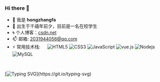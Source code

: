 ### Hi there 👋

- 🔭 我是 **hongzhangfa**
- 🌱 出生于千禧年前夕，目前是一名在校学生
- :cyclone: 个人博客：[csdn.net](https://blog.csdn.net/weixin_45719444?spm=1010.2135.3001.5343)
- 📫 邮箱: [2031944056@qq.com](https://en.mail.qq.com/cgi-bin/frame_html?sid=tMyjKCmGGAX9KVAy&target=today)
- ⚡ 常用技术栈: 
&emsp;
![HTML5](https://img.shields.io/badge/-HTML5-E34F26?style=flat-square&logo=html5&logoColor=white)
![CSS3](https://img.shields.io/badge/-CSS3-1572B6?style=flat-square&logo=css3)
![JavaScript](https://img.shields.io/badge/-JavaScript-e5cd0c?style=flat-square&logo=JavaScript&labelColor=f7df1e&logoColor=000)
![vue.js](https://img.shields.io/badge/-Vue.js-29beb0?style=flat-square&logo=vue.js&labelColor=ffffff&color=4FC08D)
![Nodejs](https://img.shields.io/badge/-Nodejs-43853d?style=flat-square&logo=Node.js&logoColor=white)
![MySQL](https://img.shields.io/badge/mysql-%2300f.svg?style=flat-square&logo=mysql&logoColor=white)
<!-- ![React](https://img.shields.io/badge/-React-29beb0?style=flat-square&logo=React&labelColor=ffffff&color=61DAFB) -->

<!-- 动态打字效果  -->
<!--
<h1 style="text-align:center">
  <a href="#">
    <img src="https://readme-typing-svg.herokuapp.com?color=%2336BCF7&lines=梦乘着风去远航. 我的心就像蓝色海洋.;console.log(%22Hello%EF%BC%8Cworld%22)">
  </a>
</h1>
 -->
<br>

[![Typing SVG](https://readme-typing-svg.herokuapp.com?font=Fira+Code&pause=1000&background=66FF1600&center=true&width=435&lines=%E6%A2%A6%E4%B9%98%E7%9D%80%E9%A3%8E%E5%8E%BB%E8%BF%9C%E8%88%AA%EF%BC%8C%E6%88%91%E7%9A%84%E5%BF%83%E5%B0%B1%E5%83%8F%E8%93%9D%E8%89%B2%E6%B5%B7%E6%B4%8B.;console.log(%22Hello+World!%22))](https://git.io/typing-svg)

<!--
- 📮 可以在其他平台找到关于我:

<code><a href="https://space.bilibili.com/489747853"><img height="40" src="https://love.huabyte.com/src/jsm/bilibili.jpg"></a></code>
-->

<!--
**hongzhangfa/hongzhangfa** is a ✨ _special_ ✨ repository because its `README.md` (this file) appears on your GitHub profile.

Here are some ideas to get you started:

- 🔭 I’m currently working on ...
- 🌱 I’m currently learning ...
- 👯 I’m looking to collaborate on ...
- 🤔 I’m looking for help with ...
- 💬 Ask me about ...
- 📫 How to reach me: ...
- 😄 Pronouns: ...
- ⚡ Fun fact: ...
-->

